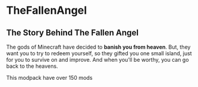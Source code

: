 # TheFallenAngel

## The Story Behind The Fallen Angel

The gods of Minecraft have decided to **banish you from heaven**.
But, they want you to try to redeem yourself, so they gifted you one small island,
just for you to survive on and improve.
And when you'll be worthy, you can go back to the heavens.

This modpack have over 150 mods
